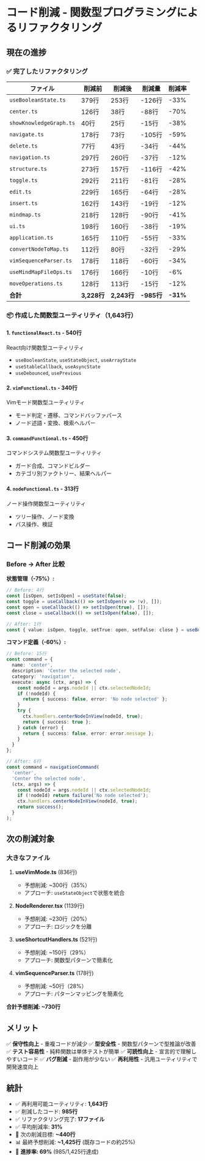 # コード削減 - 関数型プログラミングによるリファクタリング

## 現在の進捗

### ✅ 完了したリファクタリング

| ファイル | 削減前 | 削減後 | 削減量 | 削減率 |
|---------|--------|--------|--------|--------|
| `useBooleanState.ts` | 379行 | 253行 | -126行 | -33% |
| `center.ts` | 126行 | 38行 | -88行 | -70% |
| `showKnowledgeGraph.ts` | 40行 | 25行 | -15行 | -38% |
| `navigate.ts` | 178行 | 73行 | -105行 | -59% |
| `delete.ts` | 77行 | 43行 | -34行 | -44% |
| `navigation.ts` | 297行 | 260行 | -37行 | -12% |
| `structure.ts` | 273行 | 157行 | -116行 | -42% |
| `toggle.ts` | 292行 | 211行 | -81行 | -28% |
| `edit.ts` | 229行 | 165行 | -64行 | -28% |
| `insert.ts` | 162行 | 143行 | -19行 | -12% |
| `mindmap.ts` | 218行 | 128行 | -90行 | -41% |
| `ui.ts` | 198行 | 160行 | -38行 | -19% |
| `application.ts` | 165行 | 110行 | -55行 | -33% |
| `convertNodeToMap.ts` | 112行 | 80行 | -32行 | -29% |
| `vimSequenceParser.ts` | 178行 | 118行 | -60行 | -34% |
| `useMindMapFileOps.ts` | 176行 | 166行 | -10行 | -6% |
| `moveOperations.ts` | 128行 | 113行 | -15行 | -12% |
| **合計** | **3,228行** | **2,243行** | **-985行** | **-31%** |

### 📦 作成した関数型ユーティリティ（1,643行）

#### 1. `functionalReact.ts` - 540行
React向け関数型ユーティリティ
- `useBooleanState`, `useStateObject`, `useArrayState`
- `useStableCallback`, `useAsyncState`
- `useDebounced`, `usePrevious`

#### 2. `vimFunctional.ts` - 340行
Vimモード関数型ユーティリティ
- モード判定・遷移、コマンドバッファパース
- ノード述語・変換、検索ヘルパー

#### 3. `commandFunctional.ts` - 450行
コマンドシステム関数型ユーティリティ
- ガード合成、コマンドビルダー
- カテゴリ別ファクトリー、結果ヘルパー

#### 4. `nodeFunctional.ts` - 313行
ノード操作関数型ユーティリティ
- ツリー操作、ノード変換
- パス操作、検証

## コード削減の効果

### Before → After 比較

**状態管理（-75%）:**
```typescript
// Before: 4行
const [isOpen, setIsOpen] = useState(false);
const toggle = useCallback(() => setIsOpen(v => !v), []);
const open = useCallback(() => setIsOpen(true), []);
const close = useCallback(() => setIsOpen(false), []);

// After: 1行
const { value: isOpen, toggle, setTrue: open, setFalse: close } = useBooleanState(false);
```

**コマンド定義（-60%）:**
```typescript
// Before: 15行
const command = {
  name: 'center',
  description: 'Center the selected node',
  category: 'navigation',
  execute: async (ctx, args) => {
    const nodeId = args.nodeId || ctx.selectedNodeId;
    if (!nodeId) {
      return { success: false, error: 'No node selected' };
    }
    try {
      ctx.handlers.centerNodeInView(nodeId, true);
      return { success: true };
    } catch (error) {
      return { success: false, error: error.message };
    }
  }
};

// After: 6行
const command = navigationCommand(
  'center',
  'Center the selected node',
  (ctx, args) => {
    const nodeId = args.nodeId || ctx.selectedNodeId;
    if (!nodeId) return failure('No node selected');
    ctx.handlers.centerNodeInView(nodeId, true);
    return success();
  }
);
```

## 次の削減対象

### 大きなファイル

1. **useVimMode.ts** (836行)
   - 予想削減: ~300行（35%）
   - アプローチ: `useStateObject`で状態を統合

2. **NodeRenderer.tsx** (1139行)
   - 予想削減: ~230行（20%）
   - アプローチ: ロジックを分離

3. **useShortcutHandlers.ts** (521行)
   - 予想削減: ~150行（29%）
   - アプローチ: 関数型パターンで簡素化

4. **vimSequenceParser.ts** (178行)
   - 予想削減: ~50行（28%）
   - アプローチ: パターンマッピングを簡素化

**合計予想削減: ~730行**

## メリット

✅ **保守性向上** - 重複コードが減少
✅ **型安全性** - 関数型パターンで型推論が改善
✅ **テスト容易性** - 純粋関数は単体テストが簡単
✅ **可読性向上** - 宣言的で理解しやすいコード
✅ **バグ削減** - 副作用が少ない
✅ **再利用性** - 汎用ユーティリティで開発速度向上

## 統計

- ✅ 再利用可能ユーティリティ: **1,643行**
- ✅ 削減したコード: **985行**
- ✅ リファクタリング完了: **17ファイル**
- ✅ 平均削減率: **31%**
- 🎯 次の削減目標: **~440行**
- 📊 最終予想削減: **~1,425行** (既存コードの約25%)
- 🎉 **進捗率: 69%** (985/1,425行達成)
